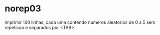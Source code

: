 # norep03
Imprimir 100 linhas, cada uma contendo numeros aleatorios de 0 a 5 sem repeticao e separados por &lt;TAB>
